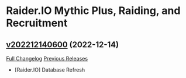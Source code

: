 # Raider.IO Mythic Plus, Raiding, and Recruitment

## [v202212140600](https://github.com/RaiderIO/raiderio-addon/tree/v202212140600) (2022-12-14)
[Full Changelog](https://github.com/RaiderIO/raiderio-addon/compare/v202212140501...v202212140600) [Previous Releases](https://github.com/RaiderIO/raiderio-addon/releases)

- [Raider.IO] Database Refresh  
